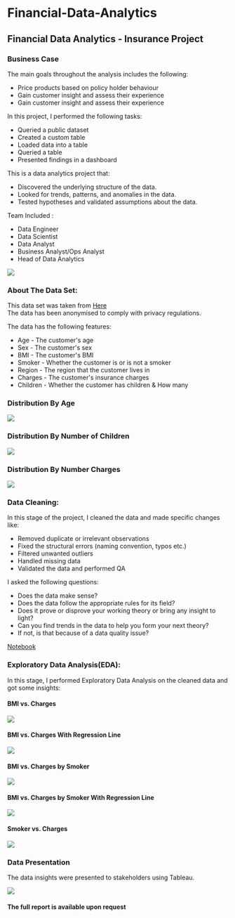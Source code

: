 # Financial-Data-Analytics
## Financial Data Analytics - Insurance Project

### Business Case
The main goals throughout the analysis includes the following: <br>

* Price products based on policy holder behaviour
* Gain customer insight and assess their experience
* Gain customer insight and assess their experience

In this project, I performed the following tasks:<br>

* Queried a public dataset
* Created a custom table
* Loaded data into a table
* Queried a table
* Presented findings in a dashboard

This is a data analytics project that:<br>

* Discovered the underlying structure of the data.
* Looked for trends, patterns, and anomalies in the data.
* Tested hypotheses and validated assumptions about the data.

Team Included :<br>

* Data Engineer
* Data Scientist
* Data Analyst
* Business Analyst/Ops Analyst
* Head of Data Analytics

![](https://github.com/natnew/Financial-Data-Analytics/blob/main/carlos-muza-hpjSkU2UYSU-unsplash.jpg)

### About The Data Set:

This data set was taken from [Here](https://github.com/natnew/Financial-Data-Analytics)<br>
The data has been anonymised to comply with privacy regulations.<br>

The data has the following features:<br>

* Age - The customer's age
* Sex - The customer's sex
* BMI - The customer's BMI
* Smoker - Whether  the customer is or is not a smoker
* Region - The region that the customer lives in
* Charges - The customer's insurance charges
* Children - Whether the customer has children & How many

### Distribution By Age
![](https://github.com/natnew/Financial-Data-Analytics/blob/main/Distribution%20of%20age.JPG)

### Distribution By Number of Children
![](https://github.com/natnew/Financial-Data-Analytics/blob/main/Number%20of%20Children.JPG)

### Distribution By Number Charges
![](https://github.com/natnew/Financial-Data-Analytics/blob/main/Distr%20by%20Charge.JPG)

### Data Cleaning:
In this stage of the project, I cleaned the data and made specific changes like:<br>

* Removed duplicate or irrelevant observations
* Fixed the structural errors (naming convention, typos etc.)
* Filtered unwanted outliers
* Handled missing data
* Validated the data and performed QA

I asked the following questions:
* Does the data make sense?
* Does the data follow the appropriate rules for its field?
* Does it prove or disprove your working theory or bring any insight to light?
* Can you find trends in the data to help you form your next theory?
* If not, is that because of a data quality issue?

[Notebook](https://github.com/natnew/Python-Projects-Data-Visualisation/blob/main/Data_Visualisation_for_Insuranceipynb.ipynb)

### Exploratory Data Analysis(EDA):
In this stage, I performed Exploratory Data Analysis on the cleaned data and got some insights:<br>

#### BMI vs. Charges
 ![](https://github.com/natnew/Financial-Data-Analytics/blob/main/BMI.png)

#### BMI vs. Charges With Regression Line
 ![](https://github.com/natnew/Financial-Data-Analytics/blob/main/BMI%20reg%20line.png)
 
#### BMI vs. Charges by Smoker
 ![](https://github.com/natnew/Financial-Data-Analytics/blob/main/BMI%20smoker.png)
 
 #### BMI vs. Charges by Smoker With Regression Line
 ![](https://github.com/natnew/Financial-Data-Analytics/blob/main/BMI%20smoker%20reg%20line.png)
 
 #### Smoker vs. Charges 
 ![](https://github.com/natnew/Financial-Data-Analytics/blob/main/Smoker.png)



### Data Presentation 
The data insights were presented to stakeholders using Tableau.


![](https://github.com/natnew/Financial-Data-Analytics/blob/main/Dashboard.JPG)

#### The full report is available upon request 

